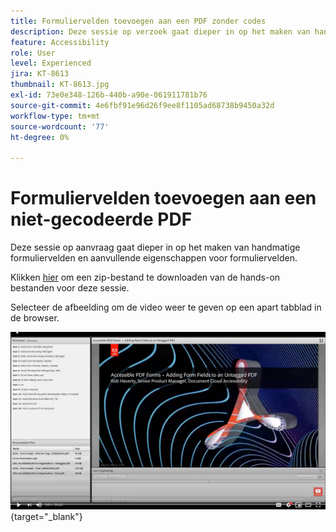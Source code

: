 ```yaml
---
title: Formuliervelden toevoegen aan een PDF zonder codes
description: Deze sessie op verzoek gaat dieper in op het maken van handmatige formuliervelden en aanvullende eigenschappen voor formuliervelden
feature: Accessibility
role: User
level: Experienced
jira: KT-8613
thumbnail: KT-8613.jpg
exl-id: 73e0e348-126b-440b-a90e-061911781b76
source-git-commit: 4e6fbf91e96d26f9ee8f1105ad68738b9450a32d
workflow-type: tm+mt
source-wordcount: '77'
ht-degree: 0%

---
```


# Formuliervelden toevoegen aan een niet-gecodeerde PDF

Deze sessie op aanvraag gaat dieper in op het maken van handmatige formuliervelden en aanvullende eigenschappen voor formuliervelden.

Klikken [hier](../assets/accessibilitysession6.zip) om een zip-bestand te downloaden van de hands-on bestanden voor deze sessie.

Selecteer de afbeelding om de video weer te geven op een apart tabblad in de browser.

[![Video sessie 6](../assets/Accessibilitysession6_YT.png)](https://youtu.be/xh4pJQiY0nw){target="_blank"}
